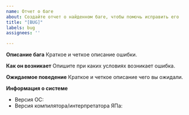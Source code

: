 ```yaml
---
name: Отчет о баге
about: Создайте отчет о найденном баге, чтобы помочь исправить его
title: "[BUG]"
labels: bug
assignees: ''

---
```


**Описание бага**
Краткое и четкое описание ошибки.

**Как он возникает**
Опишите при каких условиях возникает ошибка.

**Ожидаемое поведение**
Краткое и четкое описание чего вы ожидали.

**Информация о системе**
- Версия ОС:
- Версия компилятора/интерпретатора ЯПа:
